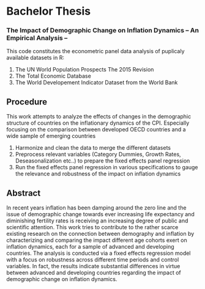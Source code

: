 # Bachelor Thesis
### The Impact of Demographic Change on Inflation Dynamics – An Empirical Analysis –



This code constitutes the econometric panel data analysis of puplicaly available datasets in R:

1. The UN World Population Prospects The 2015 Revision
2. The Total Economic Database
3. The World Developement Indicator Dataset from the World Bank

## Procedure

This work attempts to analyze the effects of changes in the demographic structure of countries on the inflationary dynamics of the CPI. Especially focusing on the 
comparison between developed OECD countries and a wide sample of emerging countries

1. Harmonize and clean the data to merge the different datasets
2. Preprocess relevant variables (Category Dummies, Growth Rates, Deseasonalization etc..) to prepare the fixed effects panel regression
3. Run the fixed effects panel regression in various specifications to gauge the relevance and robustness of the impact on inflation dynamics

## Abstract

In recent years inflation has been damping around the zero line and the issue of demographic 
change towards ever increasing life expectancy and diminishing fertility rates is receiving an increasing degree of public and scientific 
attention. This work tries to contribute to the rather scarce existing research
on the connection between demography and inflation by characterizing and
comparing the impact different age cohorts exert on inflation dynamics, each
for a sample of advanced and developing countries. The analysis is conducted
via a fixed effects regression model with a focus on robustness across different
time periods and control variables. In fact, the results indicate substantial
differences in virtue between advanced and developing countries regarding
the impact of demographic change on inflation dynamics.
